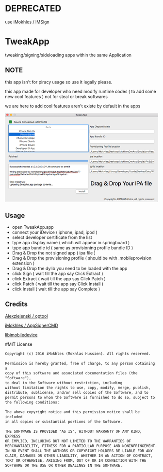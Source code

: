 # DEPRECATED
use [iMokhles / IMSign](https://github.com/iMokhles/IMSign)

# TweakApp

tweaking/signing/sideloading apps within the same Application 

NOTE
------

this app isn't for piracy usage so use it legally please.

this app made for developer who need modify runtime codes ( to add some new cool features ) not for steal or break softwares

we are here to add cool features aren't existe by default in the apps


<p align="center">
  <img width="640" src="Screenshot.png"/>
</p>

Usage
------

* open TweakApp.app
* connect your iDevice ( iphone, ipad, ipod )
* select developer certificate from the list
* type app display name ( which will appear in springboard )
* type app bundle id ( same as provisioning profile bundle ID )
* Drag & Drop the not signed app ( ipa file )
* Drag & Drop the provisioning profile ( should be with .mobileprovision extension )
* Drag & Drop the dylib you need to be loaded with the app
* click Sign ( wait till the app say Click Extract )
* click Extract ( wait till the app say Click Patch )
* click Patch ( wait till the app say Click Install )
* click Install ( wait till the app say Complete )

Credits
------

[Alexzielenski / optool](https://github.com/alexzielenski/optool)

[iMokhles / AppSignerCMD](https://github.com/iMokhles/AppSignerCMD)

[libimobiledevice](https://github.com/libimobiledevice/libimobiledevice)

#MIT License

	Copyright (c) 2016 iMokhles (Mokhlas Hussien). All rights reserved.

	Permission is hereby granted, free of charge, to any person obtaining a
	copy of this software and associated documentation files (the "Software"),
	to deal in the Software without restriction, including
	without limitation the rights to use, copy, modify, merge, publish,
	distribute, sublicense, and/or sell copies of the Software, and to
	permit persons to whom the Software is furnished to do so, subject to
	the following conditions:

	The above copyright notice and this permission notice shall be included
	in all copies or substantial portions of the Software.

	THE SOFTWARE IS PROVIDED "AS IS", WITHOUT WARRANTY OF ANY KIND, EXPRESS
	OR IMPLIED, INCLUDING BUT NOT LIMITED TO THE WARRANTIES OF
	MERCHANTABILITY, FITNESS FOR A PARTICULAR PURPOSE AND NONINFRINGEMENT.
	IN NO EVENT SHALL THE AUTHORS OR COPYRIGHT HOLDERS BE LIABLE FOR ANY
	CLAIM, DAMAGES OR OTHER LIABILITY, WHETHER IN AN ACTION OF CONTRACT,
	TORT OR OTHERWISE, ARISING FROM, OUT OF OR IN CONNECTION WITH THE
	SOFTWARE OR THE USE OR OTHER DEALINGS IN THE SOFTWARE.
	
